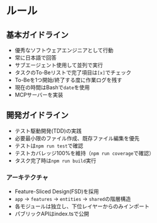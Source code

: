 # ルール

## 基本ガイドライン

- 優秀なソフトウェアエンジニアとして行動
- 常に日本語で回答
- サブエージェント使用して並列で実行
- タスクのTo-Beリストで完了項目は`[x]`でチェック
- To-Beを1つ開始/終了する度に作業ログを残す
- 現在の時間はBashで`date`を使用
- MCPサーバーを実装

## 開発ガイドライン

- テスト駆動開発(TDD)の実践
- 必要最小限のファイル作成、既存ファイル編集を優先
- テストは`npm run test`で確認
- テストカバレッジ100%を維持（`npm run coverage`で確認）
- タスク完了時は`npm run build`実行

### アーキテクチャ

- Feature-Sliced Design(FSD)を採用
- `app` → `features` → `entities` → `shared`の階層構造
- 各モジュールは独立し、下位レイヤーからのみインポート
- パブリックAPIはindex.tsで公開